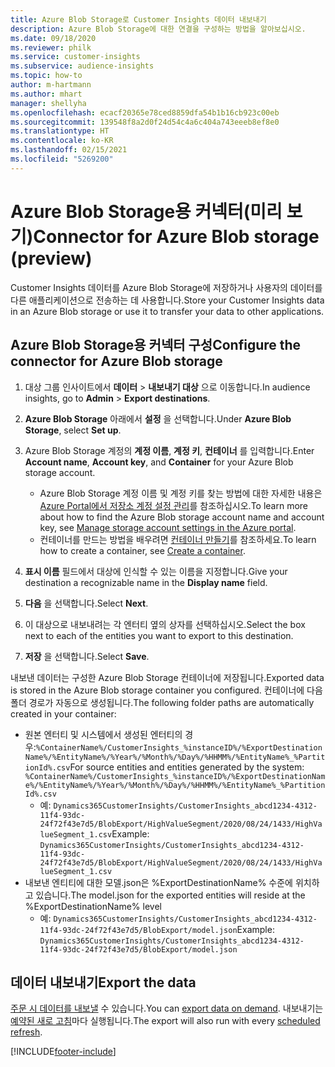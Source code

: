 ```yaml
---
title: Azure Blob Storage로 Customer Insights 데이터 내보내기
description: Azure Blob Storage에 대한 연결을 구성하는 방법을 알아보십시오.
ms.date: 09/18/2020
ms.reviewer: philk
ms.service: customer-insights
ms.subservice: audience-insights
ms.topic: how-to
author: m-hartmann
ms.author: mhart
manager: shellyha
ms.openlocfilehash: ecacf20365e78ced8859dfa54b1b16cb923c00eb
ms.sourcegitcommit: 139548f8a2d0f24d54c4a6c404a743eeeb8ef8e0
ms.translationtype: HT
ms.contentlocale: ko-KR
ms.lasthandoff: 02/15/2021
ms.locfileid: "5269200"
---
```

# <a name="connector-for-azure-blob-storage-preview"></a><span data-ttu-id="68efa-103">Azure Blob Storage용 커넥터(미리 보기)</span><span class="sxs-lookup"><span data-stu-id="68efa-103">Connector for Azure Blob storage (preview)</span></span>

<span data-ttu-id="68efa-104">Customer Insights 데이터를 Azure Blob Storage에 저장하거나 사용자의 데이터를 다른 애플리케이션으로 전송하는 데 사용합니다.</span><span class="sxs-lookup"><span data-stu-id="68efa-104">Store your Customer Insights data in an Azure Blob storage or use it to transfer your data to other applications.</span></span>

## <a name="configure-the-connector-for-azure-blob-storage"></a><span data-ttu-id="68efa-105">Azure Blob Storage용 커넥터 구성</span><span class="sxs-lookup"><span data-stu-id="68efa-105">Configure the connector for Azure Blob storage</span></span>

1. <span data-ttu-id="68efa-106">대상 그룹 인사이트에서 **데이터** > **내보내기 대상** 으로 이동합니다.</span><span class="sxs-lookup"><span data-stu-id="68efa-106">In audience insights, go to **Admin** > **Export destinations**.</span></span>

1. <span data-ttu-id="68efa-107">**Azure Blob Storage** 아래에서 **설정** 을 선택합니다.</span><span class="sxs-lookup"><span data-stu-id="68efa-107">Under **Azure Blob Storage**, select **Set up**.</span></span>

1. <span data-ttu-id="68efa-108">Azure Blob Storage 계정의 **계정 이름**, **계정 키**, **컨테이너** 를 입력합니다.</span><span class="sxs-lookup"><span data-stu-id="68efa-108">Enter **Account name**, **Account key**, and **Container** for your Azure Blob storage account.</span></span>
    - <span data-ttu-id="68efa-109">Azure Blob Storage 계정 이름 및 계정 키를 찾는 방법에 대한 자세한 내용은 [Azure Portal에서 저장소 계정 설정 관리](https://docs.microsoft.com/azure/storage/common/storage-account-manage)를 참조하십시오.</span><span class="sxs-lookup"><span data-stu-id="68efa-109">To learn more about how to find the Azure Blob storage account name and account key, see [Manage storage account settings in the Azure portal](https://docs.microsoft.com/azure/storage/common/storage-account-manage).</span></span>
    - <span data-ttu-id="68efa-110">컨테이너를 만드는 방법을 배우려면 [컨테이너 만들기](https://docs.microsoft.com/azure/storage/blobs/storage-quickstart-blobs-portal#create-a-container)를 참조하세요.</span><span class="sxs-lookup"><span data-stu-id="68efa-110">To learn how to create a container, see [Create a container](https://docs.microsoft.com/azure/storage/blobs/storage-quickstart-blobs-portal#create-a-container).</span></span>

1. <span data-ttu-id="68efa-111">**표시 이름** 필드에서 대상에 인식할 수 있는 이름을 지정합니다.</span><span class="sxs-lookup"><span data-stu-id="68efa-111">Give your destination a recognizable name in the **Display name** field.</span></span>

1. <span data-ttu-id="68efa-112">**다음** 을 선택합니다.</span><span class="sxs-lookup"><span data-stu-id="68efa-112">Select **Next**.</span></span>

1. <span data-ttu-id="68efa-113">이 대상으로 내보내려는 각 엔터티 옆의 상자를 선택하십시오.</span><span class="sxs-lookup"><span data-stu-id="68efa-113">Select the box next to each of the entities you want to export to this destination.</span></span>

1. <span data-ttu-id="68efa-114">**저장** 을 선택합니다.</span><span class="sxs-lookup"><span data-stu-id="68efa-114">Select **Save**.</span></span>

<span data-ttu-id="68efa-115">내보낸 데이터는 구성한 Azure Blob Storage 컨테이너에 저장됩니다.</span><span class="sxs-lookup"><span data-stu-id="68efa-115">Exported data is stored in the Azure Blob storage container you configured.</span></span> <span data-ttu-id="68efa-116">컨테이너에 다음 폴더 경로가 자동으로 생성됩니다.</span><span class="sxs-lookup"><span data-stu-id="68efa-116">The following folder paths are automatically created in your container:</span></span>

- <span data-ttu-id="68efa-117">원본 엔터티 및 시스템에서 생성된 엔터티의 경우:`%ContainerName%/CustomerInsights_%instanceID%/%ExportDestinationName%/%EntityName%/%Year%/%Month%/%Day%/%HHMM%/%EntityName%_%PartitionId%.csv`</span><span class="sxs-lookup"><span data-stu-id="68efa-117">For source entities and entities generated by the system: `%ContainerName%/CustomerInsights_%instanceID%/%ExportDestinationName%/%EntityName%/%Year%/%Month%/%Day%/%HHMM%/%EntityName%_%PartitionId%.csv`</span></span>
  - <span data-ttu-id="68efa-118">예: `Dynamics365CustomerInsights/CustomerInsights_abcd1234-4312-11f4-93dc-24f72f43e7d5/BlobExport/HighValueSegment/2020/08/24/1433/HighValueSegment_1.csv`</span><span class="sxs-lookup"><span data-stu-id="68efa-118">Example: `Dynamics365CustomerInsights/CustomerInsights_abcd1234-4312-11f4-93dc-24f72f43e7d5/BlobExport/HighValueSegment/2020/08/24/1433/HighValueSegment_1.csv`</span></span>
- <span data-ttu-id="68efa-119">내보낸 엔티티에 대한 모델.json은 %ExportDestinationName% 수준에 위치하고 있습니다.</span><span class="sxs-lookup"><span data-stu-id="68efa-119">The model.json for the exported entities will reside at the %ExportDestinationName% level</span></span>
  - <span data-ttu-id="68efa-120">예: `Dynamics365CustomerInsights/CustomerInsights_abcd1234-4312-11f4-93dc-24f72f43e7d5/BlobExport/model.json`</span><span class="sxs-lookup"><span data-stu-id="68efa-120">Example: `Dynamics365CustomerInsights/CustomerInsights_abcd1234-4312-11f4-93dc-24f72f43e7d5/BlobExport/model.json`</span></span>

## <a name="export-the-data"></a><span data-ttu-id="68efa-121">데이터 내보내기</span><span class="sxs-lookup"><span data-stu-id="68efa-121">Export the data</span></span>

<span data-ttu-id="68efa-122">[주문 시 데이터를 내보낼](export-destinations.md#export-data-on-demand) 수 있습니다.</span><span class="sxs-lookup"><span data-stu-id="68efa-122">You can [export data on demand](export-destinations.md#export-data-on-demand).</span></span> <span data-ttu-id="68efa-123">내보내기는 [예약된 새로 고침](system.md#schedule-tab)마다 실행됩니다.</span><span class="sxs-lookup"><span data-stu-id="68efa-123">The export will also run with every [scheduled refresh](system.md#schedule-tab).</span></span>


[!INCLUDE[footer-include](../includes/footer-banner.md)]